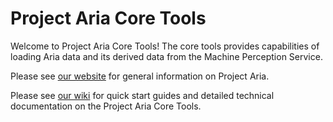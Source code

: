 # Project Aria Core Tools

Welcome to Project Aria Core Tools! The core tools provides capabilities of loading Aria data and its derived data from the Machine Perception Service.

Please see [our website](https://www.projectaria.com/) for general information on Project Aria.

Please see [our wiki](https://facebookresearch.github.io/projectaria_tools/docs/data_utilities/) for quick start guides and detailed technical documentation on the Project Aria Core Tools.
